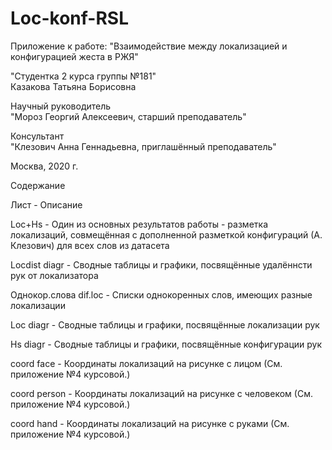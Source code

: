 # Loc-konf-RSL
Приложение к работе: "Взаимодействие между локализацией и конфигурацией жеста в РЖЯ"					
					
"Студентка 2 курса
группы №181"					
Казакова Татьяна Борисовна					
					
Научный руководитель					
"Мороз Георгий Алексеевич,
старший преподаватель"					
					
Консультант					
"Клезович Анна Геннадьевна,
приглашённый преподаватель"					
					
					
Москва, 2020 г.					
					
Содержание					
					
Лист - Описание

Loc+Hs - Один из основных результатов работы - разметка локализаций, совмещённая с дополненной разметкой конфигураций (А. Клезович) для всех слов из датасета				
					
					
Locdist diagr - Сводные таблицы и графики, посвящённые удалённсти рук от локализатора				
					
					
Однокор.слова dif.loc - Списки однокоренных слов, имеющих разные локализации				
					
Loc diagr	- Сводные таблицы и графики, посвящённые локализации рук				
					
Hs diagr	- Сводные таблицы и графики, посвящённые конфигурации рук				
					
coord face	- Координаты локализаций на рисунке с лицом (См. приложение №4 курсовой.)				
					
coord person	- Координаты локализаций на рисунке с человеком (См. приложение №4 курсовой.)				
					
coord hand	- Координаты локализаций на рисунке с руками (См. приложение №4 курсовой.)				
